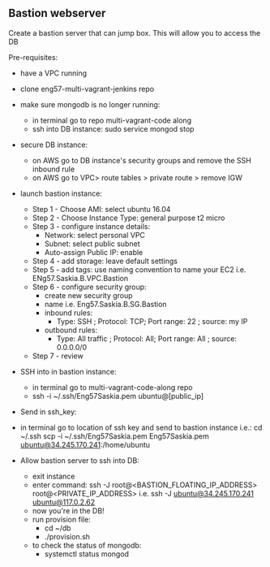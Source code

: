 ## Bastion webserver
Create a bastion server that can jump box. This will allow you to access the DB

Pre-requisites:
- have a VPC running
- clone eng57-multi-vagrant-jenkins repo
- make sure mongodb is no longer running:
  - in terminal go to repo multi-vagrant-code along
  - ssh into DB instance: sudo service mongod stop
- secure DB instance:
  - on AWS go to DB instance's security groups and remove the SSH inbound rule
  - on AWS go to VPC> route tables > private route > remove IGW

- launch bastion instance:
  - Step 1 - Choose AMI: select ubuntu 16.04
  - Step 2 - Choose Instance Type: general purpose t2 micro
  - Step 3 - configure instance details:
      - Network: select personal VPC
      - Subnet: select public subnet
      - Auto-assign Public IP: enable
  - Step 4 - add storage: leave default settings
  - Step 5 - add tags: use naming convention to name your EC2 i.e. ENg57.Saskia.B.VPC.Bastion
  - Step 6 - configure security group:
      - create new security group
      - name i.e. Eng57.Saskia.B.SG.Bastion
      - inbound rules:
          - Type: SSH ; Protocol: TCP; Port range: 22 ; source: my IP
      - outbound rules:
          - Type: All traffic ; Protocol: All; Port range: All ; source: 0.0.0.0/0
  - Step 7 - review

- SSH into in bastion instance:
  - in terminal go to multi-vagrant-code-along repo
  - ssh -i ~/.ssh/Eng57Saskia.pem ubuntu@[public_ip]

- Send in ssh_key:
 - in terminal go to location of ssh key and send to bastion instance
  i.e.: cd ~/.ssh
        scp -i ~/.ssh/Eng57Saskia.pem Eng57Saskia.pem ubuntu@34.245.170.241:/home/ubuntu

- Allow bastion server to ssh into DB:
  - exit instance
  - enter command: ssh -J root@<BASTION_FLOATING_IP_ADDRESS> root@<PRIVATE_IP_ADDRESS>
                    i.e. ssh -J ubuntu@34.245.170.241 ubuntu@117.0.2.62
  - now you're in the DB!
  - run provision file:
    - cd ~/db
    - ./provision.sh
  - to check the status of mongodb:
    - systemctl status mongod
